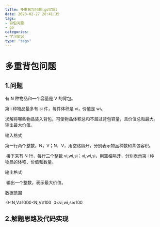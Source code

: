```yaml
---
title: 多重背包问题(go实现)
date: 2023-02-27 20:41:35
tags:
- 背包问题
- go
categories:
- 学习笔记
type: "tags"
---
```


# 多重背包问题

## 1.问题

有 N 种物品和一个容量是 V 的背包。

第 i 种物品最多有 si 件，每件体积是 vi，价值是 wi。

求解将哪些物品装入背包，可使物品体积总和不超过背包容量，且价值总和最大。
输出最大价值。

输入格式

​	第一行两个整数，N，V；N，V，用空格隔开，分别表示物品种数和背包容积。

​	接下来有 N 行，每行三个整数 vi,wi,si；vi,wi,si，用空格隔开，分别表示第 i 种物品的体积、价值和数量。

输出格式

​	输出一个整数，表示最大价值。

数据范围

​	0<N,V≤1000<N,V≤100
​	0<vi,wi,si≤100

<!--more-->

## 2.解题思路及代码实现

